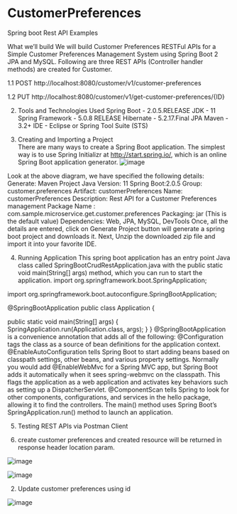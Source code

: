 # CustomerPreferences
Spring boot Rest API Examples

What we’ll build We will build Customer Preferences RESTFul APIs for a Simple Customer Preferences Management System using Spring Boot 2 JPA and MySQL. Following are three REST APIs (Controller handler methods) are created for Customer.

1.1 POST http://localhost:8080/customer/v1/customer-preferences

1.2 PUT http://localhost:8080/customer/v1/get-customer-preferences/{ID}

2. Tools and Technologies Used
Spring Boot - 2.0.5.RELEASE JDK - 11 Spring Framework - 5.0.8 RELEASE Hibernate - 5.2.17.Final JPA Maven - 3.2+ IDE - Eclipse or Spring Tool Suite (STS)

3. Creating and Importing a Project  
   There are many ways to create a Spring Boot application. The simplest way is to use Spring Initializr at http://start.spring.io/, which is an online Spring Boot application  generator.
   ![image](https://user-images.githubusercontent.com/89606757/131081104-48d8963d-edf3-41f4-98c2-2741afcf8180.png)


Look at the above diagram, we have specified the following details: Generate: Maven Project Java Version: 11 Spring Boot:2.0.5 Group: customer.preferences Artifact: customerPreferences Name: customerPreferences Description: Rest API for a Customer Preferences management Package Name : com.sample.microservice.get.customer.preferences Packaging: jar (This is the default value) Dependencies: Web, JPA, MySQL, DevTools Once, all the details are entered, click on Generate Project button will generate a spring boot project and downloads it. Next, Unzip the downloaded zip file and import it into your favorite IDE.

4. Running Application This spring boot application has an entry point Java class called SpringBootCrudRestApplication.java with the public static void main(String[] args) method, which you can run to start the application. import org.springframework.boot.SpringApplication;

import org.springframework.boot.autoconfigure.SpringBootApplication;

@SpringBootApplication public class Application {

public static void main(String[] args) {
    SpringApplication.run(Application.class, args);
}
} @SpringBootApplication is a convenience annotation that adds all of the following: @Configuration tags the class as a source of bean definitions for the application context. @EnableAutoConfiguration tells Spring Boot to start adding beans based on classpath settings, other beans, and various property settings. Normally you would add @EnableWebMvc for a Spring MVC app, but Spring Boot adds it automatically when it sees spring-webmvc on the classpath. This flags the application as a web application and activates key behaviors such as setting up a DispatcherServlet. @ComponentScan tells Spring to look for other components, configurations, and services in the hello package, allowing it to find the controllers. The main() method uses Spring Boot’s SpringApplication.run() method to launch an application.

5. Testing REST APIs via Postman Client

 1. create customer preferences and created resource will be returned in response header location param.

  ![image](https://user-images.githubusercontent.com/89606757/131080574-da5f2aae-5fae-4874-895f-612405596d64.png)

  ![image](https://user-images.githubusercontent.com/89606757/131080650-7f844cf9-9e00-4d2b-b6a5-e0572a93c20a.png)



2. Update customer preferences using id
  
  ![image](https://user-images.githubusercontent.com/89606757/131080791-fd03403e-7a32-4593-9461-ba811207a3d7.png)

